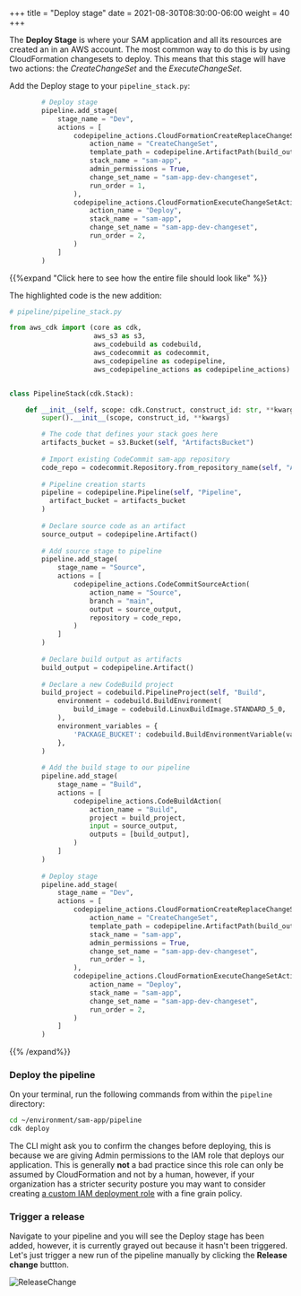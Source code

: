 +++
title = "Deploy stage"
date = 2021-08-30T08:30:00-06:00
weight = 40
+++

The **Deploy Stage** is where your SAM application and all its resources are created an in an AWS account. The most common way to do this is by using CloudFormation changesets to deploy. This means that this stage will have two actions: the _CreateChangeSet_ and the _ExecuteChangeSet_.

Add the Deploy stage to your `pipeline_stack.py`: 

```python
        # Deploy stage
        pipeline.add_stage(
            stage_name = "Dev", 
            actions = [
                codepipeline_actions.CloudFormationCreateReplaceChangeSetAction(
                    action_name = "CreateChangeSet",
                    template_path = codepipeline.ArtifactPath(build_output, "packaged.yaml"),
                    stack_name = "sam-app",
                    admin_permissions = True,
                    change_set_name = "sam-app-dev-changeset",
                    run_order = 1,
                ),
                codepipeline_actions.CloudFormationExecuteChangeSetAction(
                    action_name = "Deploy",
                    stack_name = "sam-app",
                    change_set_name = "sam-app-dev-changeset",
                    run_order = 2,
                )
            ]
        )
```

{{%expand "Click here to see how the entire file should look like" %}}

The highlighted code is the new addition: 

```python {hl_lines=["69-89"]}
# pipeline/pipeline_stack.py

from aws_cdk import (core as cdk,
                     aws_s3 as s3,
                     aws_codebuild as codebuild,
                     aws_codecommit as codecommit,
                     aws_codepipeline as codepipeline,
                     aws_codepipeline_actions as codepipeline_actions)


class PipelineStack(cdk.Stack):

    def __init__(self, scope: cdk.Construct, construct_id: str, **kwargs) -> None:
        super().__init__(scope, construct_id, **kwargs)

        # The code that defines your stack goes here
        artifacts_bucket = s3.Bucket(self, "ArtifactsBucket")
        
        # Import existing CodeCommit sam-app repository
        code_repo = codecommit.Repository.from_repository_name(self, "AppRepository", "sam-app-python")
        
        # Pipeline creation starts
        pipeline = codepipeline.Pipeline(self, "Pipeline",
          artifact_bucket = artifacts_bucket
        )
        
        # Declare source code as an artifact
        source_output = codepipeline.Artifact()
        
        # Add source stage to pipeline
        pipeline.add_stage(
            stage_name = "Source", 
            actions = [ 
                codepipeline_actions.CodeCommitSourceAction(
                    action_name = "Source",
                    branch = "main",
                    output = source_output,
                    repository = code_repo,
                )
            ]
        )
        
        # Declare build output as artifacts
        build_output = codepipeline.Artifact()
        
        # Declare a new CodeBuild project
        build_project = codebuild.PipelineProject(self, "Build", 
            environment = codebuild.BuildEnvironment(
                build_image = codebuild.LinuxBuildImage.STANDARD_5_0,
            ),
            environment_variables = {
                'PACKAGE_BUCKET': codebuild.BuildEnvironmentVariable(value = artifacts_bucket.bucket_name),
            },
        )
        
        # Add the build stage to our pipeline
        pipeline.add_stage(
            stage_name = "Build", 
            actions = [
                codepipeline_actions.CodeBuildAction(
                    action_name = "Build",
                    project = build_project,
                    input = source_output,
                    outputs = [build_output],
                )
            ]
        )
        
        # Deploy stage
        pipeline.add_stage(
            stage_name = "Dev", 
            actions = [
                codepipeline_actions.CloudFormationCreateReplaceChangeSetAction(
                    action_name = "CreateChangeSet",
                    template_path = codepipeline.ArtifactPath(build_output, "packaged.yaml"),
                    stack_name = "sam-app",
                    admin_permissions = True,
                    change_set_name = "sam-app-dev-changeset",
                    run_order = 1,
                ),
                codepipeline_actions.CloudFormationExecuteChangeSetAction(
                    action_name = "Deploy",
                    stack_name = "sam-app",
                    change_set_name = "sam-app-dev-changeset",
                    run_order = 2,
                )
            ]
        )
```
{{% /expand%}}

### Deploy the pipeline

On your terminal, run the following commands from within the `pipeline` directory:

```bash
cd ~/environment/sam-app/pipeline
cdk deploy
```

The CLI might ask you to confirm the changes before deploying, this is because we are giving Admin permissions to the IAM role that deploys our application. This is generally **not** a bad practice since this role can only be assumed by CloudFormation and not by a human, however, if your organization has a stricter security posture you may want to consider creating [a custom IAM deployment role](https://docs.aws.amazon.com/cdk/api/latest/docs/@aws-cdk_aws-iam.Role.html) with a fine grain policy. 

### Trigger a release

Navigate to your pipeline and you will see the Deploy stage has been added, however, it is currently grayed out because it hasn't been triggered. Let's just trigger a new run of the pipeline manually by clicking the **Release change** buttton. 

![ReleaseChange](/images/python/buildpipe/aws_console_pipeline_dev.png)